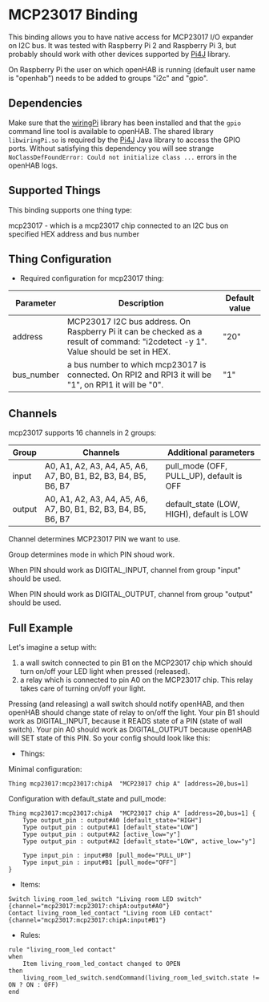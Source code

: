 # MCP23017 Binding

This binding allows you to have native access for MCP23017 I/O expander on I2C bus.
It was tested with Raspberry Pi 2 and Raspberry Pi 3, but probably should work with other devices supported by [Pi4J](https://pi4j.com/) library.

On Raspberry Pi the user on which openHAB is running (default user name is "openhab") needs to be added to groups "i2c" and  "gpio".

## Dependencies

Make sure that the [wiringPi](http://wiringpi.com/) library has been installed and that the `gpio` command line tool is available to openHAB.
The shared library `libwiringPi.so` is required by the [Pi4J](https://pi4j.com/) Java library to access the GPIO ports.
Without satisfying this dependency you will see strange `NoClassDefFoundError: Could not initialize class ...` errors in the openHAB logs.

## Supported Things

This binding supports one thing type:

mcp23017 - which is a mcp23017 chip connected to an I2C bus on specified HEX address and bus number

## Thing Configuration

* Required configuration for mcp23017 thing:

| Parameter  | Description                                                                                                                       | Default value |
|------------|-----------------------------------------------------------------------------------------------------------------------------------|---------------|
| address    | MCP23017 I2C bus address. On Raspberry Pi it can be checked as a result of command: "i2cdetect -y 1". Value should be set in HEX. | "20"          |
| bus_number | a bus number to which mcp23017 is connected. On RPI2 and RPI3 it will be "1", on RPI1 it will be "0".                             | "1"           |

## Channels

mcp23017 supports 16 channels in 2 groups:

| Group  | Channels                                                       | Additional parameters                     |
|--------|----------------------------------------------------------------|-------------------------------------------|
| input  | A0, A1, A2, A3, A4, A5, A6, A7, B0, B1, B2, B3, B4, B5, B6, B7 | pull_mode (OFF, PULL_UP), default is OFF  |
| output | A0, A1, A2, A3, A4, A5, A6, A7, B0, B1, B2, B3, B4, B5, B6, B7 | default_state (LOW, HIGH), default is LOW |

Channel determines MCP23017 PIN we want to use.

Group determines mode in which PIN shoud work.

When PIN should work as DIGITAL_INPUT, channel from group "input" should be used.

When PIN should work as DIGITAL_OUTPUT, channel from group "output" should be used.

## Full Example

Let's imagine a setup with:

1. a wall switch connected to pin B1 on the MCP23017 chip which should turn on/off your LED light when pressed (released).
2. a relay which is connected to pin A0 on the MCP23017 chip. This relay takes care of turning on/off your light.

Pressing (and releasing) a wall switch should notify openHAB, and then openHAB should change state of relay to on/off the light.
Your pin B1 should work as DIGITAL_INPUT, because it READS state of a PIN (state of wall switch). Your pin A0 should work as DIGITAL_OUTPUT
because openHAB will SET state of this PIN. So your config should look like this:

*   Things:

Minimal configuration:

```
Thing mcp23017:mcp23017:chipA  "MCP23017 chip A" [address=20,bus=1]
```

Configuration with default_state and pull_mode:

```
Thing mcp23017:mcp23017:chipA  "MCP23017 chip A" [address=20,bus=1] {
    Type output_pin : output#A0 [default_state="HIGH"]
    Type output_pin : output#A1 [default_state="LOW"]
    Type output_pin : output#A2 [active_low="y"]
    Type output_pin : output#A2 [default_state="LOW", active_low="y"]

    Type input_pin : input#B0 [pull_mode="PULL_UP"]
    Type input_pin : input#B1 [pull_mode="OFF"]
}
```

*   Items:

```
Switch living_room_led_switch "Living room LED switch"  {channel="mcp23017:mcp23017:chipA:output#A0"}
Contact living_room_led_contact "Living room LED contact"  {channel="mcp23017:mcp23017:chipA:input#B1"}
```

*   Rules:

```
rule "living_room_led contact"
when
    Item living_room_led_contact changed to OPEN
then
    living_room_led_switch.sendCommand(living_room_led_switch.state != ON ? ON : OFF)
end
```
